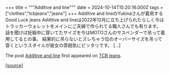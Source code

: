 +++
title = """Additive and line"""
date = 2024-10-14T15:20:16.000Z
tags = ["clothes","tcbjeans","jeans"]
+++
Additive and lineのYukinaさんが着用するGood Luck jeans Additive and lineは2022年12月に立ち上げられたらしく今はトラッカーウォレットをメインにご夫婦で作られてる職人さんでも有ります。 話を聞けば妊娠中に穿いてたサイズを今はMOTOさんのサスペンダーで吊って着用してるとの事。 結果的に吊らないとズレちゃう位のオーバーサイズを吊って穿くというスタイルが彼女の雰囲気にピッタリです。 \[…\]

The post [Additive and line](http://tcbjeans.com/2024/10/15/49520) first appeared on [TCB jeans](http://tcbjeans.com).

[[source]](http://tcbjeans.com/2024/10/15/49520)
